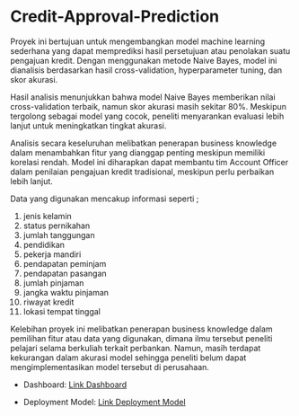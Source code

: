 # Credit-Approval-Prediction

Proyek ini bertujuan untuk mengembangkan model machine learning sederhana yang dapat memprediksi hasil persetujuan atau penolakan suatu pengajuan kredit. Dengan menggunakan metode Naive Bayes, model ini dianalisis berdasarkan hasil cross-validation, hyperparameter tuning, dan skor akurasi.

Hasil analisis menunjukkan bahwa model Naive Bayes memberikan nilai cross-validation terbaik, namun skor akurasi masih sekitar 80%. Meskipun tergolong sebagai model yang cocok, peneliti menyarankan evaluasi lebih lanjut untuk meningkatkan tingkat akurasi.

Analisis secara keseluruhan melibatkan penerapan business knowledge dalam menambahkan fitur yang dianggap penting meskipun memiliki korelasi rendah. Model ini diharapkan dapat membantu tim Account Officer dalam penilaian pengajuan kredit tradisional, meskipun perlu perbaikan lebih lanjut.

Data yang digunakan mencakup informasi seperti ; 
1. jenis kelamin
2. status pernikahan
3. jumlah tanggungan
4. pendidikan
5. pekerja mandiri
6. pendapatan peminjam
7. pendapatan pasangan
8. jumlah pinjaman
9. jangka waktu pinjaman
10. riwayat kredit
11. lokasi tempat tinggal

Kelebihan proyek ini melibatkan penerapan business knowledge dalam pemilihan fitur atau data yang digunakan, dimana ilmu tersebut peneliti pelajari selama berkuliah terkait perbankan. Namun, masih terdapat kekurangan dalam akurasi model sehingga peneliti belum dapat mengimplementasikan model tersebut di perusahaan.


- Dashboard: [Link Dashboard](https://lookerstudio.google.com/u/0/reporting/7ae4b1b7-b53e-4b32-a8af-35244aa2718c/page/qRwwC/edit)

- Deployment Model: [Link Deployment Model](https://huggingface.co/spaces/Dzlkrn/ML2)

